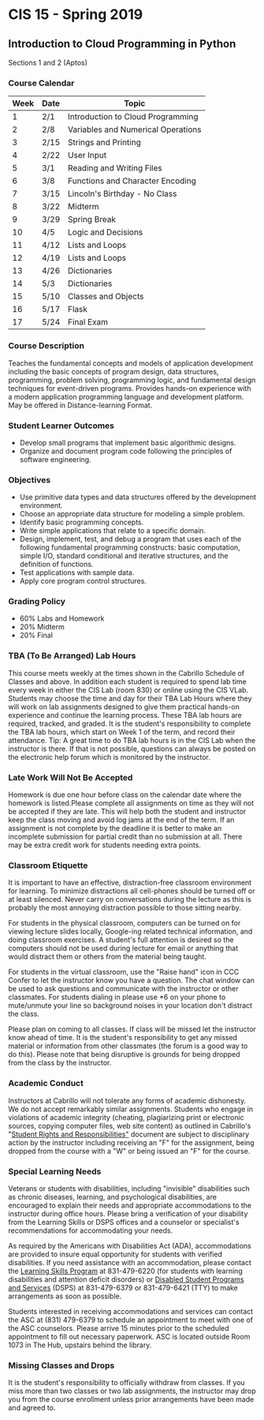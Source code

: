 # CIS 15 - Spring 2019

## Introduction to Cloud Programming in Python 

Sections 1 and 2 (Aptos) 

### Course Calendar 

| Week | Date | Topic | 
| - | - | - | 
| 1  | 2/1 | Introduction to Cloud Programming |
| 2  | 2/8 | Variables and Numerical Operations |
| 3  | 2/15 | Strings and Printing |
| 4  | 2/22 | User Input |
| 5  | 3/1 | Reading and Writing Files | 
| 6  | 3/8 | Functions and Character Encoding | 
| 7  | 3/15 | Lincoln's Birthday - No Class |
| 8  | 3/22 | Midterm | 
| 9  | 3/29 | Spring Break |
| 10 | 4/5 | Logic and Decisions | 
| 11 | 4/12 | Lists and Loops |
| 12 | 4/19 | Lists and Loops |
| 13 | 4/26 | Dictionaries |
| 14 | 5/3 | Dictionaries |
| 15 | 5/10 | Classes and Objects | 
| 16 | 5/17 | Flask | 
| 17 | 5/24 | Final Exam | | | | 


### Course Description

Teaches the fundamental concepts and models of application development including the basic concepts of program design, data structures, programming, problem solving, programming logic, and fundamental design techniques for event-driven programs. Provides hands-on experience with a modern application programming language and development platform. May be offered in Distance-learning Format.

### Student Learner Outcomes

  - Develop small programs that implement basic algorithmic designs.
  - Organize and document program code following the principles of software engineering.
  
### Objectives

  - Use primitive data types and data structures offered by the development environment.
  - Choose an appropriate data structure for modeling a simple problem.
  - Identify basic programming concepts.
  - Write simple applications that relate to a specific domain.
  - Design, implement, test, and debug a program that uses each of the following fundamental programming constructs: basic computation, simple I/O, standard conditional and iterative structures, and the definition of functions.
  - Test applications with sample data.
  - Apply core program control structures.

### Grading Policy

  - 60% Labs and Homework
  - 20% Midterm
  - 20% Final

### TBA (To Be Arranged) Lab Hours

This course meets weekly at the times shown in the Cabrillo Schedule of Classes and above. In addition each student is required to spend lab time every week in either the CIS Lab (room 830) or online using the CIS VLab. Students may choose the time and day for their TBA Lab Hours where they will work on lab assignments designed to give them practical hands-on experience and continue the learning process. These TBA lab hours are required, tracked, and graded. It is the student's responsibility to complete the TBA lab hours, which start on Week 1 of the term, and record their attendance. Tip: A great time to do TBA lab hours is in the CIS Lab when the instructor is there. If that is not possible, questions can always be posted on the electronic help forum which is monitored by the instructor.

### Late Work Will Not Be Accepted

Homework is due one hour before class on the calendar date where the homework is listed.Please complete all assignments on time as they will not be accepted if they are late. This will help both the student and instructor keep the class moving and avoid log jams at the end of the term. If an assignment is not complete by the deadline it is better to make an incomplete submission for partial credit than no submission at all. There may be extra credit work for students needing extra points.

### Classroom Etiquette

It is important to have an effective, distraction-free classroom environment for learning. To minimize distractions all cell-phones should be turned off or at least silenced. Never carry on conversations during the lecture as this is probably the most annoying distraction possible to those sitting nearby.
 
 For students in the physical classroom, computers can be turned on for viewing lecture slides locally, Google-ing related technical information, and doing classroom exercises. A student's full attention is desired so the computers should not be used during lecture for email or anything that would distract them or others from the material being taught.
 
 For students in the virtual classroom, use the "Raise hand" icon in CCC Confer to let the instructor know you have a question. The chat window can be used to ask questions and communicate with the instructor or other classmates. For students dialing in please use *6 on your phone to mute/unmute your line so background noises in your location don't distract the class.
 
 Please plan on coming to all classes. If class will be missed let the instructor know ahead of time. It is the student's responsibility to get any missed material or information from other classmates (the forum is a good way to do this). Please note that being disruptive is grounds for being dropped from the class by the instructor.
 
### Academic Conduct

Instructors at Cabrillo will not tolerate any forms of academic dishonesty. We do not accept remarkably similar assignments. Students who engage in violations of academic integrity (cheating, plagiarizing print or electronic sources, copying computer files, web site content) as outlined in Cabrillo's "[Student Rights and Responsibilities"](http://www.cabrillo.edu/services/studentaffairs/documents/rightsresponsibilities.pdf) document are subject to disciplinary action by the instructor including receiving an "F" for the assignment, being dropped from the course with a "W" or being issued an "F" for the course.
 
### Special Learning Needs

Veterans or students with disabilities, including "invisible" disabilities such as chronic diseases, learning, and psychological disabilities, are encouraged to explain their needs and appropriate accommodations to the instructor during office hours. Please bring a verification of your disability from the Learning Skills or DSPS offices and a counselor or specialist's recommendations for accommodating your needs.
 
 As required by the Americans with Disabilities Act (ADA), accommodations are provided to insure equal opportunity for students with verified disabilities. If you need assistance with an accommodation, please contact the [Learning Skills Program](http://www.cabrillo.edu/academics/learningskills/) at 831-479-6220 (for students with learning disabilities and attention deficit disorders) or [Disabled Student Programs and Services](http://www.cabrillo.edu/services/dsps/index.html) (DSPS) at 831-479-6379 or 831-479-6421 (TTY) to make arrangements as soon as possible.
 
Students interested in receiving accommodations and services can contact the ASC at (831) 479-6379 to schedule an appointment to meet with one of the ASC counselors. Please arrive 15 minutes prior to the scheduled appointment to fill out necessary paperwork.
ASC is located outside Room 1073 in The Hub, upstairs behind the library.

### Missing Classes and Drops

It is the student's responsibility to officially withdraw from classes. If you miss more than two classes or two lab assignments, the instructor may drop you from the course enrollment unless prior arrangements have been made and agreed to.
